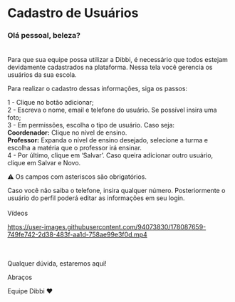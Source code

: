 # Cadastro de Usuários

### Olá pessoal, beleza? <br><br>

Para que sua equipe possa utilizar a Dibbi, é necessário que todos estejam devidamente cadastrados na plataforma. Nessa tela você gerencia os usuários da sua escola. 

Para realizar o cadastro dessas informações, siga os passos:

1 - Clique no botão adicionar; <br>
2 - Escreva o nome, email e telefone do usuário. Se possível insira uma foto;<br>
3 - Em permissões, escolha o tipo de usuário. Caso seja:<br>
**Coordenador:** Clique no nível de ensino.<br>
**Professor:** Expanda o nível de ensino desejado, selecione a turma e escolha a matéria que o professor irá ensinar.<br>
4 -  Por último, clique em ‘Salvar’. Caso queira adicionar outro usuário, clique em Salvar e Novo.

:warning: Os campos com asteriscos são obrigatórios.

Caso você não saiba o telefone, insira qualquer número. Posteriormente o usuário do perfil poderá editar as informações em seu login.
<br><br>
Vídeos

https://user-images.githubusercontent.com/94073830/178087659-749fe742-2d38-483f-aa1d-758ae99e3f0d.mp4

<br><br>
Qualquer dúvida, estaremos aqui!

Abraços

Equipe Dibbi :heart: <br><br>
